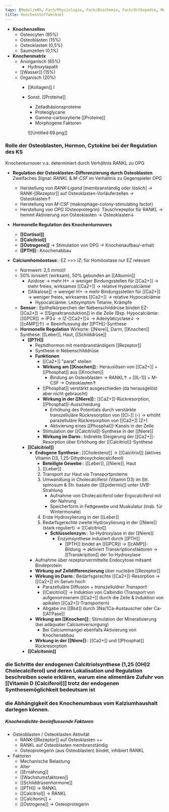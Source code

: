 ```yaml
---
tags: [Modul/m05, Fach/Physiologie, Fach/Biochemie, Fach/Orthopädie, Modul/m10]
title: Knochenstoffwechsel
---
```

- **Knochenzellen**
    - Osteocyten (85%)
    - Osteoblasten (15%)
    - Osteoklasten (0,5%)
    - Saumzellen (0,1%)
- **Knochenmatrix**
    - Anorganisch (65%)
        - Hydroxylapatit
    - [[Wasser]] (15%)
    - Organisch (20%)
        - [[Kollagen]] I
        - Sonst. [[Proteine]]
            - Zelladhäsionsproteine
            - Proteoglycane
            - Gamma-carboxylierte [[Proteine]]
            - Morphogene Faktoren

            ![[Untitled 69.png]]

### Rolle der Osteoblasten, Hormon, Cytokine bei der Regulation des KS

Knochenturnover v.a. determiniert durch Verhältnis RANKL zu OPG

- **Regulation der Osteoklasten-Differenzierung durch Osteoblasten**
Zweifaches Signal: *RANKL* & *M-CSF* im Verhältnis zu Gegenspieler *OPG*
    - Herstellung von *RANK-Ligand* [membranständig oder löslich] → RANK-[[Rezeptor]] auf Osteoklasten-Vorläuferzellen → Osteoklasten↑
    - Herstellung von *M-CSF* (makrophage-colony-stimulating factor)
    - Herstellung von *OPG* (Osteoprotegrin): Täuschrezeptor für RANKL → hemmt Aktivierung von Osteoklasten → Osteoklasten↓
- **Hormonelle Regulation des Knochenturnovers**
    - **[[Cortisol]]**
    - **[[Calcitriol]]**
    - **[[Östrogene]]** → Stimulation von OPG → Knochenaufbau/-erhalt
    - **[[PTH]]**:: Knochenabbau

- **Calciumhomöostase**:: EZ >>> IZ; für Homöostase nur EZ relevant
    - Normwert: 2,5 mmol/l
    - 50% ionisiert (wirksam), 50% gebunden an [[Albumin]]
        - Azidose → mehr H+ → weniger Bindungsstellen für [[Ca2+]] → mehr freies, wirksames [[Ca2+]] → relative Hypercalciämie
        - [[Alkalose]] → weniger H+ → mehr Bindungsstellen für [[Ca2+]] → weniger freies, wirksames [[Ca2+]] → relative Hypocalciämie
            - Hypocalciämie: Leitsymptom Tetanie, Krämpfe
    - **Sensor**:: Epithelkörperchen der Nebenschilddrüse binden EZ-[[Ca2+]] → [[Signaltransduktion]] in die Zelle (Bsp. Hypocalciämie: [[GPCR]] → IP3↓ → IZ-[[Ca2+]]↓ → Adenylatcyclase↓ → [[cAMP]]↑) → Beeinflussung der [[PTH]]-Synthese
    - **Hormonelle Regulation**
    Wirkorte: [[Niere]], Darm, [[Knochen]]
    Synthese: [[Leber]], Haut, [[Schilddrüse]]
        - **[[PTH]]**
            - Peptidhormon mit membranständigem [[Rezeptor]]
            - Synthese in Nebenschilddrüse
            - **Funktionen**
                - [[Ca2+]] "parat" stellen
                - **Wirkung am [[Knochen]]**:: Herauslösen von [[Ca2+]] + [[Phosphat]] aus [[Knochen]]
                    - Bindung an Osteoblasten → RANKL↑ + [[IL-1]] + M-CSF → Osteoklasten↑
                - [[Phosphat]] verstärkt ausgeschieden (da herausgelöst aber nicht gebraucht)
                - **Wirkung in der [[Niere]]**:: [[Ca2+]]-Rückresorption, [[Phosphat]]-Ausscheidung
                    - Erhöhung des Potentials durch verstärkte transzelluläre Rückresorption von [[Cl-]] (-) → erhöht parazelluläre Rückresorption von [[Ca2+]] (2+)
                    - Aktivierung eines [[Phosphat]]-Kanals in der Zelle
                - Stimulation der [[Calcitriol]]-Synthese in der [[Niere]]
                - **Wirkung im Darm**:: Indirekte Steigerung der [[Ca2+]]-Resorption über Erhöhung der [[Calcitriol]]-Synthese
        - **[[Calcitriol]]**
            - **Endogene Synthese**:: [[Cholesterol]] → [[Calcitriol]] (aktives Vitamin D3, 1,25-Dihydroxycholecalciferol)
                - **Beteiligte Gewebe**:: [[Leber]], [[Niere]], Haut
                1. [[Leber]]
                2. Transport zur Haut via Transportproteine
                3. Umwandlung in Cholecalciferol (Vitamin D3) im Str. spinosum & Str. basale der [[Epidermis]] unter UVB-Strahlung
                    - Aufnahme von Cholecalciferol oder Ergocalciferol mit der Nahrung
                    - Speicherform in Fettgewebe und Muskulatur (insb. für Wintermonate)
                4. Erste Hydroxylierung in der [[Leber]]
                5. Bedarfsgerechte zweite Hydroxylierung in der [[Niere]] (stark reguliert) → [[Calcitriol]]
                    - **Schlüsselenzym**:: 1α-Hydroxylase in der [[Niere]]
                        - Enzymsynthese induziert durch [[PTH]]
                            - [[PTH]] bindet an [[GPCR]] → [[cAMP]]-Bildung → aktiviert Transkriptionsfaktoren → [[Transkription]] der 1α-Hydroxylase
            - Aufnahme über rezeptorvermittelte Endocytose mitsamt Bindeprotein
            - **Wirkung auf Zelldifferenzierung** über nucleäre [[Rezeptor]]
            - **Wirkung im Darm**:: Bedarfsgerechte [[Ca2+]]-Resorption → [[Ca2+]] im Serum hoch
                - Parazelluläre Diffusion + *transzellulärer Transport*!
                - [[Calcitriol]] → Induktion von Calbindin (Transport von aufgenommenem [[Ca2+]] durch die Zelle & Induktion von apikalen [[Ca2+]]-Transportern)
                - Abgabe ins [[Blut]] durch 3Na/1Ca-Austauscher oder Ca-[[ATPase]]
            - **Wirkung am [[Knochen]]**:: Stimulation der Mineralisierung (bei adäquater Calciumversorgung)
                - Bei Calciummangel ebenfalls Aktivierung von Knochenabbau
            - **Wirkung in der [[Niere]]**:: [[Ca2+]] und [[Phosphat]] Rückresorption
        - **[[Calcitonin]]**

### die Schritte der endogenen Calcitriolsynthese (1,25 (OH)2 Cholecalciferol) und deren Lokalisation und Regulation beschreiben sowie erklären, warum eine alimentäre Zufuhr von [[Vitamin D (Calciferol)]] trotz der endogenen Synthesemöglichkeit bedeutsam ist

### die Abhängigkeit des Knochenumbaus vom Kalziumhaushalt darlegen können.


##### Knochendichte-beeinflussende Faktoren
- Osteoblasten / Osteoklasten Aktivität
	- RANK-[[Rezeptor]] auf Osteoklasten ++
	- RANKL auf Osteoblasten membranständig
	- Osteoprotegerin (aus Osteoblasten) bindet, inhibiert RANKL
- Faktoren
	- Mechanische Belastung
	- Alter
	- [[Ernährung]]
	- [[Wachstumsfaktoren]]
	- [[Schilddrüsenhormone]]
	- [[PTH]] → RANKL
	- [[Calcitriol]] → RANKL
	- [[Calcitonin]] +
	- [[Östrogene]] → Osteoprotegerin